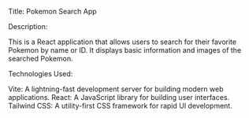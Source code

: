 Title: Pokemon Search App

Description:

This is a React application that allows users to search for their favorite Pokemon by name or ID. It displays basic information and images of the searched Pokemon.

Technologies Used:

Vite: A lightning-fast development server for building modern web applications.
React: A JavaScript library for building user interfaces.
Tailwind CSS: A utility-first CSS framework for rapid UI development.
